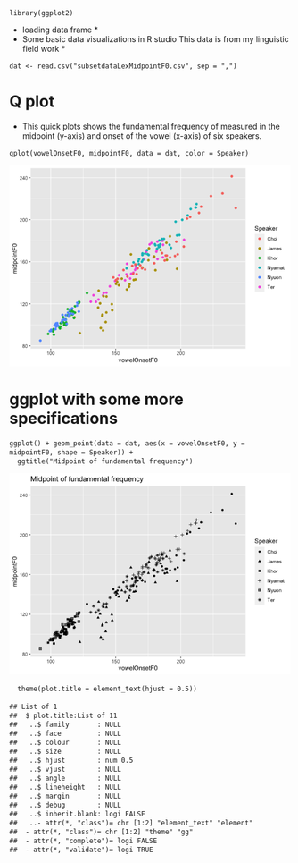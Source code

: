     library(ggplot2)

-   loading data frame \*
-   Some basic data visualizations in R studio This data is from my
    linguistic field work \*

<!-- -->

    dat <- read.csv("subsetdataLexMidpointF0.csv", sep = ",")

Q plot
======

-   This quick plots shows the fundamental frequency of measured in the
    midpoint (y-axis) and onset of the vowel (x-axis) of six speakers.

<!-- -->

    qplot(vowelOnsetF0, midpointF0, data = dat, color = Speaker)

![](README_files/figure-markdown_strict/unnamed-chunk-3-1.png)

ggplot with some more specifications
====================================

    ggplot() + geom_point(data = dat, aes(x = vowelOnsetF0, y = midpointF0, shape = Speaker)) +
      ggtitle("Midpoint of fundamental frequency")

![](README_files/figure-markdown_strict/unnamed-chunk-4-1.png)

      theme(plot.title = element_text(hjust = 0.5))

    ## List of 1
    ##  $ plot.title:List of 11
    ##   ..$ family       : NULL
    ##   ..$ face         : NULL
    ##   ..$ colour       : NULL
    ##   ..$ size         : NULL
    ##   ..$ hjust        : num 0.5
    ##   ..$ vjust        : NULL
    ##   ..$ angle        : NULL
    ##   ..$ lineheight   : NULL
    ##   ..$ margin       : NULL
    ##   ..$ debug        : NULL
    ##   ..$ inherit.blank: logi FALSE
    ##   ..- attr(*, "class")= chr [1:2] "element_text" "element"
    ##  - attr(*, "class")= chr [1:2] "theme" "gg"
    ##  - attr(*, "complete")= logi FALSE
    ##  - attr(*, "validate")= logi TRUE

